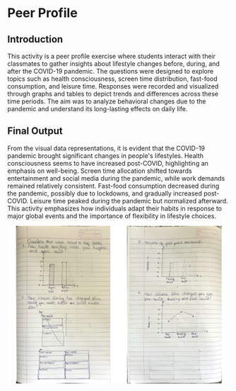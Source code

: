 # Peer Profile

## Introduction 
This activity is a peer profile exercise where students interact with their classmates to gather insights about lifestyle changes before, during, and after the COVID-19 pandemic. The questions were designed to explore topics such as health consciousness, screen time distribution, fast-food consumption, and leisure time. Responses were recorded and visualized through graphs and tables to depict trends and differences across these time periods. The aim was to analyze behavioral changes due to the pandemic and understand its long-lasting effects on daily life.

## Final Output
From the visual data representations, it is evident that the COVID-19 pandemic brought significant changes in people's lifestyles. Health consciousness seems to have increased post-COVID, highlighting an emphasis on well-being. Screen time allocation shifted towards entertainment and social media during the pandemic, while work demands remained relatively consistent. Fast-food consumption decreased during the pandemic, possibly due to lockdowns, and gradually increased post-COVID. Leisure time peaked during the pandemic but normalized afterward. This activity emphasizes how individuals adapt their habits in response to major global events and the importance of flexibility in lifestyle choices.

![Peer-Profile-Image](assests/img/Peer-Profile.jpg)
